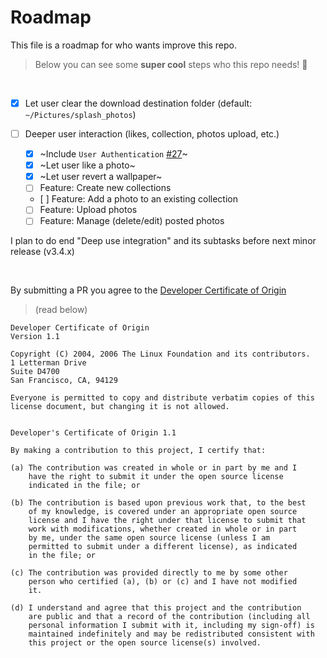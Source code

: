 # Roadmap

This file is a roadmap for who wants improve this repo.
> Below you can see some **super cool** steps who this repo needs! :rabbit:

<br />

- [x] Let user clear the download destination folder (default: `~/Pictures/splash_photos`)

- [ ] Deeper user interaction (likes, collection, photos upload, etc.) 
    - [x] ~Include `User Authentication` [#27](https://github.com/splash-cli/splash-cli/issues/27)~
    - [x] ~Let user like a photo~
    - [x] ~Let user revert a wallpaper~
    - [ ] Feature: Create new collections
    - [ ] Feature: Add a photo to an existing collection
    - [ ] Feature: Upload photos
    - [ ] Feature: Manage (delete/edit) posted photos

I plan to do end "Deep use integration" and its subtasks before next minor release (v3.4.x)

<br />

By submitting a PR you agree to the [Developer Certificate of Origin](https://developercertificate.org) 
> (read below)

```
Developer Certificate of Origin
Version 1.1

Copyright (C) 2004, 2006 The Linux Foundation and its contributors.
1 Letterman Drive
Suite D4700
San Francisco, CA, 94129

Everyone is permitted to copy and distribute verbatim copies of this
license document, but changing it is not allowed.


Developer's Certificate of Origin 1.1

By making a contribution to this project, I certify that:

(a) The contribution was created in whole or in part by me and I
    have the right to submit it under the open source license
    indicated in the file; or

(b) The contribution is based upon previous work that, to the best
    of my knowledge, is covered under an appropriate open source
    license and I have the right under that license to submit that
    work with modifications, whether created in whole or in part
    by me, under the same open source license (unless I am
    permitted to submit under a different license), as indicated
    in the file; or

(c) The contribution was provided directly to me by some other
    person who certified (a), (b) or (c) and I have not modified
    it.

(d) I understand and agree that this project and the contribution
    are public and that a record of the contribution (including all
    personal information I submit with it, including my sign-off) is
    maintained indefinitely and may be redistributed consistent with
    this project or the open source license(s) involved.
```
